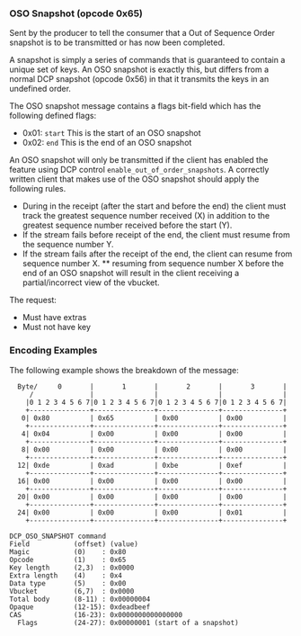 ### OSO Snapshot (opcode 0x65)

Sent by the producer to tell the consumer that a Out of Sequence Order snapshot
is to be transmitted or has now been completed.

A snapshot is simply a series of commands that is guaranteed to contain a unique set of keys.
An OSO snapshot is exactly this, but differs from a normal DCP snapshot (opcode 0x56) in that
it transmits the keys in an undefined order.

The OSO snapshot message contains a flags bit-field which has the following defined flags:

* 0x01: `start` This is the start of an OSO snapshot
* 0x02: `end` This is the end of an OSO snapshot

An OSO snapshot will only be transmitted if the client has enabled the feature using
DCP control `enable_out_of_order_snapshots`. A correctly written client that makes use of the OSO
snapshot should apply the following rules.

* During in the receipt (after the start and before the end) the client must track the greatest sequence number received (X) in addition to the greatest sequence number received before the start (Y).
* If the stream fails before receipt of the end, the client must resume from the sequence number Y.
* If the stream fails after the receipt of the end, the client can resume from sequence number X.
** resuming from sequence number X before the end of an OSO snapshot will result in the client receiving a partial/incorrect view of the vbucket.

The request:
* Must have extras
* Must not have key

### Encoding Examples

The following example shows the breakdown of the message:

      Byte/     0       |       1       |       2       |       3       |
         /              |               |               |               |
        |0 1 2 3 4 5 6 7|0 1 2 3 4 5 6 7|0 1 2 3 4 5 6 7|0 1 2 3 4 5 6 7|
        +---------------+---------------+---------------+---------------+
       0| 0x80          | 0x65          | 0x00          | 0x00          |
        +---------------+---------------+---------------+---------------+
       4| 0x04          | 0x00          | 0x00          | 0x00          |
        +---------------+---------------+---------------+---------------+
       8| 0x00          | 0x00          | 0x00          | 0x00          |
        +---------------+---------------+---------------+---------------+
      12| 0xde          | 0xad          | 0xbe          | 0xef          |
        +---------------+---------------+---------------+---------------+
      16| 0x00          | 0x00          | 0x00          | 0x00          |
        +---------------+---------------+---------------+---------------+
      20| 0x00          | 0x00          | 0x00          | 0x00          |
        +---------------+---------------+---------------+---------------+
      24| 0x00          | 0x00          | 0x00          | 0x01          |
        +---------------+---------------+---------------+---------------+

    DCP_OSO_SNAPSHOT command
    Field           (offset) (value)
    Magic           (0)    : 0x80
    Opcode          (1)    : 0x65
    Key length      (2,3)  : 0x0000
    Extra length    (4)    : 0x4
    Data type       (5)    : 0x00
    Vbucket         (6,7)  : 0x0000
    Total body      (8-11) : 0x00000004
    Opaque          (12-15): 0xdeadbeef
    CAS             (16-23): 0x0000000000000000
      Flags         (24-27): 0x00000001 (start of a snapshot)

